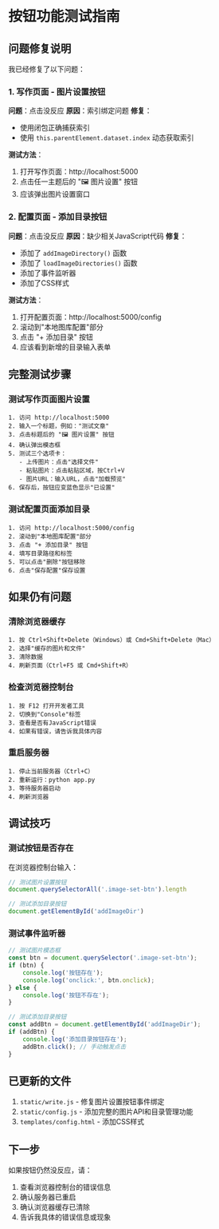 # 按钮功能测试指南

## 问题修复说明

我已经修复了以下问题：

### 1. 写作页面 - 图片设置按钮
**问题**：点击没反应
**原因**：索引绑定问题
**修复**：
- 使用闭包正确捕获索引
- 使用 `this.parentElement.dataset.index` 动态获取索引

**测试方法**：
1. 打开写作页面：http://localhost:5000
2. 点击任一主题后的 "🖼️ 图片设置" 按钮
3. 应该弹出图片设置窗口

### 2. 配置页面 - 添加目录按钮
**问题**：点击没反应
**原因**：缺少相关JavaScript代码
**修复**：
- 添加了 `addImageDirectory()` 函数
- 添加了 `loadImageDirectories()` 函数
- 添加了事件监听器
- 添加了CSS样式

**测试方法**：
1. 打开配置页面：http://localhost:5000/config
2. 滚动到"本地图库配置"部分
3. 点击 "+ 添加目录" 按钮
4. 应该看到新增的目录输入表单

## 完整测试步骤

### 测试写作页面图片设置

```
1. 访问 http://localhost:5000
2. 输入一个标题，例如："测试文章"
3. 点击标题后的 "🖼️ 图片设置" 按钮
4. 确认弹出模态框
5. 测试三个选项卡：
   - 上传图片：点击"选择文件"
   - 粘贴图片：点击粘贴区域，按Ctrl+V
   - 图片URL：输入URL，点击"加载预览"
6. 保存后，按钮应变蓝色显示"已设置"
```

### 测试配置页面添加目录

```
1. 访问 http://localhost:5000/config
2. 滚动到"本地图库配置"部分
3. 点击 "+ 添加目录" 按钮
4. 填写目录路径和标签
5. 可以点击"删除"按钮移除
6. 点击"保存配置"保存设置
```

## 如果仍有问题

### 清除浏览器缓存
```
1. 按 Ctrl+Shift+Delete（Windows）或 Cmd+Shift+Delete（Mac）
2. 选择"缓存的图片和文件"
3. 清除数据
4. 刷新页面（Ctrl+F5 或 Cmd+Shift+R）
```

### 检查浏览器控制台
```
1. 按 F12 打开开发者工具
2. 切换到"Console"标签
3. 查看是否有JavaScript错误
4. 如果有错误，请告诉我具体内容
```

### 重启服务器
```
1. 停止当前服务器（Ctrl+C）
2. 重新运行：python app.py
3. 等待服务器启动
4. 刷新浏览器
```

## 调试技巧

### 测试按钮是否存在
在浏览器控制台输入：
```javascript
// 测试图片设置按钮
document.querySelectorAll('.image-set-btn').length

// 测试添加目录按钮
document.getElementById('addImageDir')
```

### 测试事件监听器
```javascript
// 测试图片模态框
const btn = document.querySelector('.image-set-btn');
if (btn) {
    console.log('按钮存在');
    console.log('onclick:', btn.onclick);
} else {
    console.log('按钮不存在');
}

// 测试添加目录按钮
const addBtn = document.getElementById('addImageDir');
if (addBtn) {
    console.log('添加目录按钮存在');
    addBtn.click(); // 手动触发点击
}
```

## 已更新的文件

1. `static/write.js` - 修复图片设置按钮事件绑定
2. `static/config.js` - 添加完整的图片API和目录管理功能
3. `templates/config.html` - 添加CSS样式

## 下一步

如果按钮仍然没反应，请：
1. 查看浏览器控制台的错误信息
2. 确认服务器已重启
3. 确认浏览器缓存已清除
4. 告诉我具体的错误信息或现象
